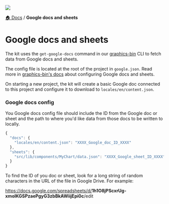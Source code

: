 ![](https://graphics.thomsonreuters.com/style-assets/images/logos/reuters-graphics-logo/svg/graphics-logo-color-dark.svg)

[🏠 Docs](https://github.com/reuters-graphics/bluprint_graphics-kit/blob/master/docs/developers/README.md) / **Google docs and sheets**

# Google docs and sheets

The kit uses the `get-google-docs` command in our [graphics-bin](https://github.com/reuters-graphics/graphics-bin) CLI to fetch data from Google docs and sheets.

The config file is located at the root of the project in `google.json`. Read more in [graphics-bin's docs](https://github.com/reuters-graphics/graphics-bin/blob/master/docs/get-google-docs.md) about configuring Google docs and sheets.

On starting a new project, the kit will create a basic Google doc connected to this project and configure it to download to `locales/en/content.json`.

### Google docs config

You Google docs config file should include the ID from the Google doc or sheet and the path to where you'd like data from those docs to be written to locally.

```javascript
{
  "docs": {
    "locales/en/content.json": "XXXX_Google_doc_ID_XXXX"
  },
  "sheets": {
    "src/lib/components/MyChart/data.json": "XXXX_Google_sheet_ID_XXXX"
  }
}
```

To find the ID of you doc or sheet, look for a long string of random characters in the URL of the file in Google Drive. For example:

<https://docs.google.com/spreadsheets/d/>**1h1O8jPScxrUg-xmolKGSPzaePgyG3zbBkAWiijEpi0c**/edit
